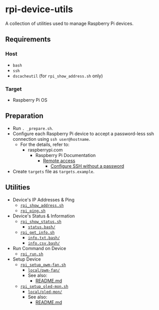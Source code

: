 # rpi-device-utils

A collection of utilities used to manage Raspberry Pi devices.

## Requirements

### Host

- `bash`
- `ssh`
- `dscacheutil` (for `rpi_show_address.sh` only)

### Target

- Raspberry Pi OS

## Preparation

- Run `. _prepare.sh`.
- Configure each Raspberry Pi device to accept a password-less ssh connection using `ssh user@hostname`.
  - For the details, refer to:
    - raspberrypi.com
      - Raspberry Pi Documentation
        - [Remote access](<https://www.raspberrypi.com/documentation/computers/remote-access.html>)
          - [Configure SSH without a password](<https://www.raspberrypi.com/documentation/computers/remote-access.html#configure-ssh-without-a-password>)
- Create `targets` file as `targets.example`.

## Utilities

- Device's IP Addresses & Ping
  - [`rpi_show_address.sh`](<rpi_show_address.sh>)
  - [`rpi_ping.sh`](<rpi_ping.sh>)
- Device's Status & Information
  - [`rpi_show_status.sh`](<rpi_show_status.sh>)
    - <a href="status.bash">`status.bash/`</a>
  - [`rpi_get_info.sh`](<rpi_get_info.sh>)
    - <a href="info.txt.bash">`info.txt.bash/`</a>
    - <a href="info.csv.bash">`info.csv.bash/`</a>
- Run Command on Device
  - [`rpi_run.sh`](<rpi_run.sh>)
- Setup Device
  - [`rpi_setup_pwm-fan.sh`](<rpi_setup_pwm-fan.sh>)
    - <a href="local/pwm-fan">`local/pwm-fan/`</a>
    - See also:
      - [README.md](<local/pwm-fan/README.md>)
  - [`rpi_setup_oled-mon.sh`](<rpi_setup_oled-mon.sh>)
    - <a href="local/oled-mon">`local/oled-mon/`</a>
    - See also:
      - [README.md](<local/oled-mon/README.md>)
